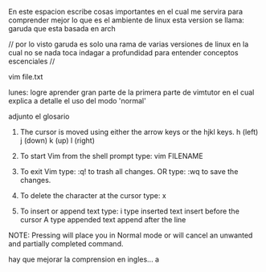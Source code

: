 En este espacion escribe cosas importantes en el cual me servira para
comprender mejor lo que es el ambiente de linux
esta version se llama: garuda que esta basada en arch

// por lo visto garuda es solo una rama de varias versiones de linux en la cual no se nada toca indagar a profundidad para entender
conceptos escenciales //

vim file.txt

lunes: logre aprender gran parte de la primera parte de vimtutor en el cual explica a detalle el uso del modo 'normal'

adjunto el glosario

1. The cursor is moved using either the arrow keys or the hjkl keys.
   h (left) j (down) k (up) l (right)

2. To start Vim from the shell prompt type: vim FILENAME <ENTER>

3. To exit Vim type: <ESC> :q! <ENTER> to trash all changes.
   OR type: <ESC> :wq <ENTER> to save the changes.

4. To delete the character at the cursor type: x

5. To insert or append text type:
   i type inserted text <ESC> insert before the cursor
   A type appended text <ESC> append after the line

NOTE: Pressing <ESC> will place you in Normal mode or will cancel
an unwanted and partially completed command.

hay que mejorar la comprension en ingles...
a

